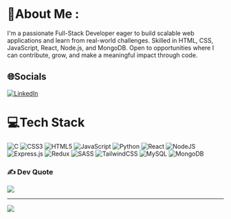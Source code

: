  # 💫About Me :
I'm a passionate Full-Stack Developer eager to build scalable web applications and learn from real-world challenges. Skilled in HTML, CSS, JavaScript, React, Node.js, and MongoDB. Open to opportunities where I can contribute, grow, and make a meaningful impact through code.



## 🌐Socials
[![LinkedIn](https://img.shields.io/badge/LinkedIn-%230077B5.svg?logo=linkedin&logoColor=white)](https://linkedin.com/in/ramkumar) 

# 💻Tech Stack
![C](https://img.shields.io/badge/c-%2300599C.svg?style=plastic&logo=c&logoColor=white) ![CSS3](https://img.shields.io/badge/css3-%231572B6.svg?style=plastic&logo=css3&logoColor=white) ![HTML5](https://img.shields.io/badge/html5-%23E34F26.svg?style=plastic&logo=html5&logoColor=white) ![JavaScript](https://img.shields.io/badge/javascript-%23323330.svg?style=plastic&logo=javascript&logoColor=%23F7DF1E) ![Python](https://img.shields.io/badge/python-3670A0?style=plastic&logo=python&logoColor=ffdd54) ![React](https://img.shields.io/badge/react-%2320232a.svg?style=plastic&logo=react&logoColor=%2361DAFB) ![NodeJS](https://img.shields.io/badge/node.js-6DA55F?style=plastic&logo=node.js&logoColor=white) ![Express.js](https://img.shields.io/badge/express.js-%23404d59.svg?style=plastic&logo=express&logoColor=%2361DAFB) ![Redux](https://img.shields.io/badge/redux-%23593d88.svg?style=plastic&logo=redux&logoColor=white) ![SASS](https://img.shields.io/badge/SASS-hotpink.svg?style=plastic&logo=SASS&logoColor=white) ![TailwindCSS](https://img.shields.io/badge/tailwindcss-%2338B2AC.svg?style=plastic&logo=tailwind-css&logoColor=white) ![MySQL](https://img.shields.io/badge/mysql-%2300f.svg?style=plastic&logo=mysql&logoColor=white) ![MongoDB](https://img.shields.io/badge/MongoDB-%234ea94b.svg?style=plastic&logo=mongodb&logoColor=white)

 
 
 

 
 
### ✍️ Dev Quote
![](https://quotes-github-readme.vercel.app/api?type=horizontal&theme=radical)

---
[![](https://visitcount.itsvg.in/api?id=ramstacked&icon=0&color=0)](https://visitcount.itsvg.in)
